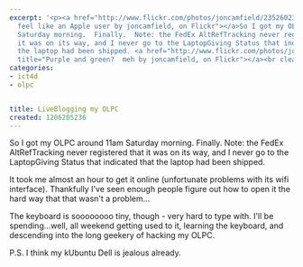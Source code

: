 ```yaml
---
excerpt: '<p><a href="http://www.flickr.com/photos/joncamfield/2352602354/" title="I
  feel like an Apple user by joncamfield, on Flickr"></a>So I got my OLPC around 11am
  Saturday morning.  Finally.  Note: the FedEx AltRefTracking never registered that
  it was on its way, and I never go to the LaptopGiving Status that indicated that
  the laptop had been shipped. <a href="http://www.flickr.com/photos/joncamfield/2352602360/"
  title="Purple and green?  meh by joncamfield, on Flickr"></a><br clear="left" /></p>'
categories:
- ict4d
- olpc


title: LiveBlogging my OLPC
created: 1206205236
---
```

<p><a href="http://www.flickr.com/photos/joncamfield/2352602354/" title="I feel like an Apple user by joncamfield, on Flickr"></a>So I got my OLPC around 11am Saturday morning.  Finally.  Note: the FedEx AltRefTracking never registered that it was on its way, and I never go to the LaptopGiving Status that indicated that the laptop had been shipped. <a href="http://www.flickr.com/photos/joncamfield/2352602360/" title="Purple and green?  meh by joncamfield, on Flickr"></a><br clear="left" /></p>

<p>It took me almost an hour to get it online (unfortunate problems with its wifi interface).  Thankfully I've seen enough people figure out how to open it the hard way that that wasn't a problem...</p>

<p><a href="http://www.flickr.com/photos/joncamfield/2352602372/" title="WE CAN  PLAY TOGETHER YESES? by joncamfield, on Flickr"></a>The keyboard is soooooooo tiny, though - very hard to type with.  I'll be spending...well, all weekend getting used to it, learning the keyboard, and descending into the long geekery of hacking my OLPC.</p>

<p>P.S. I think my kUbuntu Dell is jealous already.</p>
